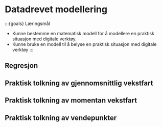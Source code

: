 # Datadrevet modellering


:::{goals} Læringsmål
* Kunne bestemme en matematisk modell for å modellere en praktisk situasjon med digitale verktøy.
* Kunne bruke en modell til å belyse en praktisk situasjon med digitale verktøy
:::


## Regresjon


## Praktisk tolkning av gjennomsnittlig vekstfart


## Praktisk tolkning av momentan vekstfart


## Praktisk tolkning av vendepunkter

